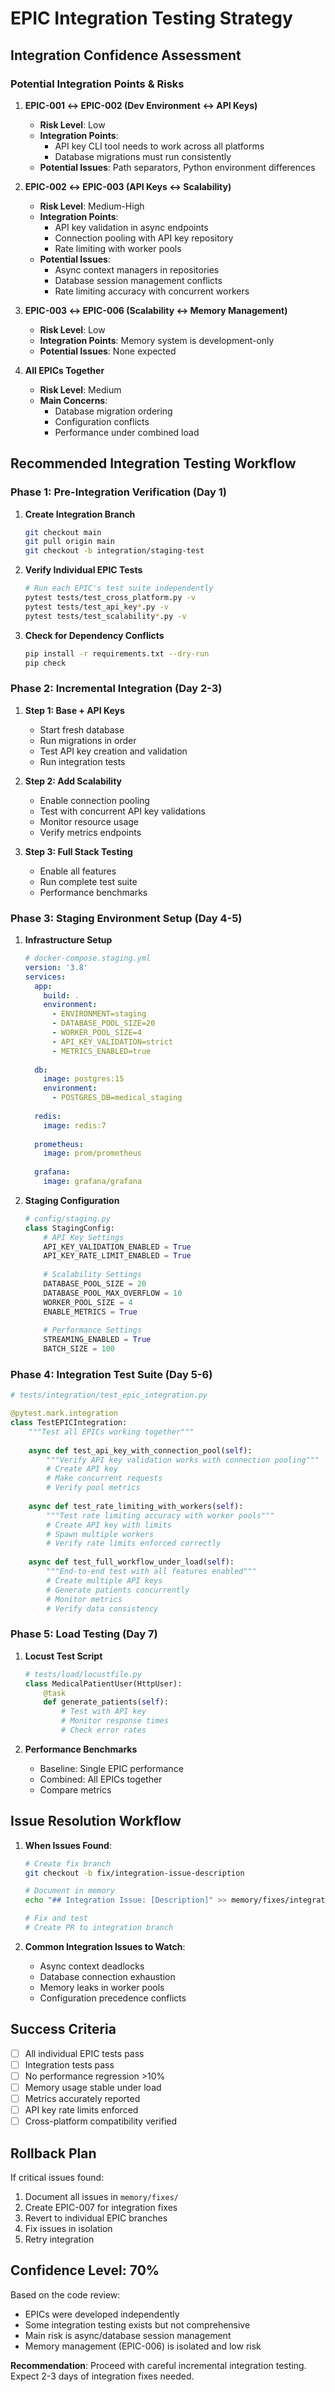 # EPIC Integration Testing Strategy

## Integration Confidence Assessment

### Potential Integration Points & Risks

1. **EPIC-001 ↔ EPIC-002 (Dev Environment ↔ API Keys)**
   - **Risk Level**: Low
   - **Integration Points**: 
     - API key CLI tool needs to work across all platforms
     - Database migrations must run consistently
   - **Potential Issues**: Path separators, Python environment differences

2. **EPIC-002 ↔ EPIC-003 (API Keys ↔ Scalability)**
   - **Risk Level**: Medium-High
   - **Integration Points**:
     - API key validation in async endpoints
     - Connection pooling with API key repository
     - Rate limiting with worker pools
   - **Potential Issues**: 
     - Async context managers in repositories
     - Database session management conflicts
     - Rate limiting accuracy with concurrent workers

3. **EPIC-003 ↔ EPIC-006 (Scalability ↔ Memory Management)**
   - **Risk Level**: Low
   - **Integration Points**: Memory system is development-only
   - **Potential Issues**: None expected

4. **All EPICs Together**
   - **Risk Level**: Medium
   - **Main Concerns**:
     - Database migration ordering
     - Configuration conflicts
     - Performance under combined load

## Recommended Integration Testing Workflow

### Phase 1: Pre-Integration Verification (Day 1)

1. **Create Integration Branch**
   ```bash
   git checkout main
   git pull origin main
   git checkout -b integration/staging-test
   ```

2. **Verify Individual EPIC Tests**
   ```bash
   # Run each EPIC's test suite independently
   pytest tests/test_cross_platform.py -v
   pytest tests/test_api_key*.py -v
   pytest tests/test_scalability*.py -v
   ```

3. **Check for Dependency Conflicts**
   ```bash
   pip install -r requirements.txt --dry-run
   pip check
   ```

### Phase 2: Incremental Integration (Day 2-3)

1. **Step 1: Base + API Keys**
   - Start fresh database
   - Run migrations in order
   - Test API key creation and validation
   - Run integration tests

2. **Step 2: Add Scalability**
   - Enable connection pooling
   - Test with concurrent API key validations
   - Monitor resource usage
   - Verify metrics endpoints

3. **Step 3: Full Stack Testing**
   - Enable all features
   - Run complete test suite
   - Performance benchmarks

### Phase 3: Staging Environment Setup (Day 4-5)

1. **Infrastructure Setup**
   ```yaml
   # docker-compose.staging.yml
   version: '3.8'
   services:
     app:
       build: .
       environment:
         - ENVIRONMENT=staging
         - DATABASE_POOL_SIZE=20
         - WORKER_POOL_SIZE=4
         - API_KEY_VALIDATION=strict
         - METRICS_ENABLED=true
     
     db:
       image: postgres:15
       environment:
         - POSTGRES_DB=medical_staging
     
     redis:
       image: redis:7
     
     prometheus:
       image: prom/prometheus
     
     grafana:
       image: grafana/grafana
   ```

2. **Staging Configuration**
   ```python
   # config/staging.py
   class StagingConfig:
       # API Key Settings
       API_KEY_VALIDATION_ENABLED = True
       API_KEY_RATE_LIMIT_ENABLED = True
       
       # Scalability Settings
       DATABASE_POOL_SIZE = 20
       DATABASE_POOL_MAX_OVERFLOW = 10
       WORKER_POOL_SIZE = 4
       ENABLE_METRICS = True
       
       # Performance Settings
       STREAMING_ENABLED = True
       BATCH_SIZE = 100
   ```

### Phase 4: Integration Test Suite (Day 5-6)

```python
# tests/integration/test_epic_integration.py

@pytest.mark.integration
class TestEPICIntegration:
    """Test all EPICs working together"""
    
    async def test_api_key_with_connection_pool(self):
        """Verify API key validation works with connection pooling"""
        # Create API key
        # Make concurrent requests
        # Verify pool metrics
        
    async def test_rate_limiting_with_workers(self):
        """Test rate limiting accuracy with worker pools"""
        # Create API key with limits
        # Spawn multiple workers
        # Verify rate limits enforced correctly
        
    async def test_full_workflow_under_load(self):
        """End-to-end test with all features enabled"""
        # Create multiple API keys
        # Generate patients concurrently
        # Monitor metrics
        # Verify data consistency
```

### Phase 5: Load Testing (Day 7)

1. **Locust Test Script**
   ```python
   # tests/load/locustfile.py
   class MedicalPatientUser(HttpUser):
       @task
       def generate_patients(self):
           # Test with API key
           # Monitor response times
           # Check error rates
   ```

2. **Performance Benchmarks**
   - Baseline: Single EPIC performance
   - Combined: All EPICs together
   - Compare metrics

## Issue Resolution Workflow

1. **When Issues Found**:
   ```bash
   # Create fix branch
   git checkout -b fix/integration-issue-description
   
   # Document in memory
   echo "## Integration Issue: [Description]" >> memory/fixes/integration-issues.md
   
   # Fix and test
   # Create PR to integration branch
   ```

2. **Common Integration Issues to Watch**:
   - Async context deadlocks
   - Database connection exhaustion
   - Memory leaks in worker pools
   - Configuration precedence conflicts

## Success Criteria

- [ ] All individual EPIC tests pass
- [ ] Integration tests pass
- [ ] No performance regression >10%
- [ ] Memory usage stable under load
- [ ] Metrics accurately reported
- [ ] API key rate limits enforced
- [ ] Cross-platform compatibility verified

## Rollback Plan

If critical issues found:
1. Document all issues in `memory/fixes/`
2. Create EPIC-007 for integration fixes
3. Revert to individual EPIC branches
4. Fix issues in isolation
5. Retry integration

## Confidence Level: 70%

Based on the code review:
- EPICs were developed independently
- Some integration testing exists but not comprehensive
- Main risk is async/database session management
- Memory management (EPIC-006) is isolated and low risk

**Recommendation**: Proceed with careful incremental integration testing. Expect 2-3 days of integration fixes needed.